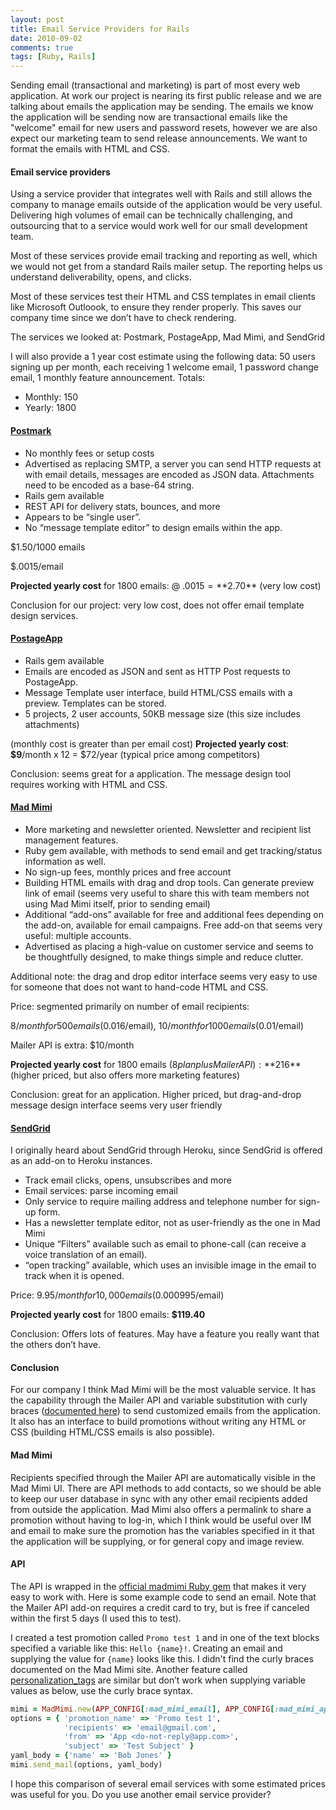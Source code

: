 ```yaml
---
layout: post
title: Email Service Providers for Rails
date: 2010-09-02
comments: true
tags: [Ruby, Rails]
---
```


Sending email (transactional and marketing) is part of most every web application. At work our project is nearing its first public release and we are talking about emails the application may be sending. The emails we know the application will be sending now are transactional emails like the "welcome" email for new users and password resets, however we are also expect our marketing team to send release announcements. We want to format the emails with HTML and CSS. 

#### Email service providers

Using a service provider that integrates well with Rails and still allows the company to manage emails outside of the application would be very useful. Delivering high volumes of email can be technically challenging, and outsourcing that to a service would work well for our small development team. 

Most of these services provide email tracking and reporting as well, which we would not get from a standard Rails mailer setup. The reporting helps us understand deliverability, opens, and clicks.

Most of these services test their HTML and CSS templates in email clients like Microsoft Outloook, to ensure they render properly. This saves our company time since we don’t have to check rendering.

The services we looked at: Postmark, PostageApp, Mad Mimi, and SendGrid

I will also provide a 1 year cost estimate using the following data:
50 users signing up per month, each receiving 1 welcome email, 1 password change email, 1 monthly feature announcement. Totals:

  - Monthly: 150
  - Yearly: 1800

#### [Postmark](http://postmarkapp.com/)

  - No monthly fees or setup costs
  - Advertised as replacing SMTP, a server you can send HTTP requests at with email details, messages are encoded as JSON data. Attachments need to be encoded as a base-64 string.
  - Rails gem available
  - REST API for delivery stats, bounces, and more
  - Appears to be “single user”.
  - No “message template editor” to design emails within the app.

$1.50/1000 emails

$.0015/email

**Projected yearly cost** for 1800 emails: @ $.0015 = **$2.70** (very low cost)

Conclusion for our project: very low cost, does not offer email template design services.

#### [PostageApp](http://postageapp.com/)

  - Rails gem available
  - Emails are encoded as JSON and sent as HTTP Post requests to PostageApp. 
  - Message Template user interface, build HTML/CSS emails with a preview. Templates can be stored.
   - 5 projects, 2 user accounts, 50KB message size (this size includes attachments)

(monthly cost is greater than per email cost)
**Projected yearly cost**: **$9**/month x 12 = $72/year (typical price among competitors)

Conclusion: seems great for a application. The message design tool requires working with HTML and CSS.

#### [Mad Mimi](http://madmimi.com/)

  - More marketing and newsletter oriented. Newsletter and recipient list management features. 
  - Ruby gem available, with methods to send email and get tracking/status information as well.
  - No sign-up fees, monthly prices and free account
  - Building HTML emails with drag and drop tools. Can generate preview link of email (seems very useful to share this with team members not using Mad Mimi itself, prior to sending email)
  - Additional “add-ons” available for free and additional fees depending on the add-on, available for email campaigns. Free add-on that seems very useful: multiple accounts.
  - Advertised as placing a high-value on customer service and seems to be thoughtfully designed, to make things simple and reduce clutter.

Additional note: the drag and drop editor interface seems very easy to use for someone that does not want to hand-code HTML and CSS.

Price: segmented primarily on number of email recipients:

$8/month for 500 emails ($0.016/email), $10/month for 1000 emails ($0.01/email)

Mailer API is extra: $10/month

**Projected yearly cost** for 1800 emails ($8 plan plus Mailer API): **$216**  (higher priced, but also offers more marketing features)

Conclusion: great for an application. Higher priced, but drag-and-drop message design interface seems very user friendly

#### [SendGrid](http://sendgrid.com/)

I originally heard about SendGrid through Heroku, since SendGrid is offered as an add-on to Heroku instances.
  - Track email clicks, opens, unsubscribes and more
  - Email services: parse incoming email
  - Only service to require mailing address and telephone number for sign-up form.
  - Has a newsletter template editor, not as user-friendly as the one in Mad Mimi
  - Unique “Filters” available such as email to phone-call (can receive a voice translation of an email).
  - “open tracking” available, which uses an invisible image in the email to track when it is opened.

Price: $9.95/month for 10,000 emails ($0.000995/email)

**Projected yearly cost** for 1800 emails: **$119.40**

Conclusion: Offers lots of features. May have a feature you really want that the others don’t have.

#### Conclusion

For our company I think Mad Mimi will be the most valuable service. It has the capability through the Mailer API and variable substitution with curly braces ([documented here](http://garbageburrito.com/blog/entry/235921/outsource-your-email-notifications-with-madmimis-mailer-api)) to send customized emails from the application. It also has an interface to build promotions without writing any HTML or CSS (building HTML/CSS emails is also possible).

#### Mad Mimi

Recipients specified through the Mailer API are automatically visible in the Mad Mimi UI. There are API methods to add contacts, so we should be able to keep our user database in sync with any other email recipients added from outside the application. Mad Mimi also offers a permalink to share a promotion without having to log-in, which I think would be useful over IM and email to make sure the promotion has the variables specified in it that the application will be supplying, or for general copy and image review.

#### API

The API is wrapped in the [official madmimi Ruby gem](http://github.com/madmimi/madmimi-gem) that makes it very easy to work with. Here is some example code to send an email. Note that the Mailer API add-on requires a credit card to try, but is free if canceled within the first 5 days (I used this to test).

I created a test promotion called `Promo test 1` and in one of the text blocks specified a variable like this: `Hello {name}!`. Creating an email and supplying the value for `{name}` looks like this. I didn't find the curly braces documented on the Mad Mimi site. Another feature called [personalization_tags](http://help.madmimi.com/personalization-tag/) are similar but don’t work when supplying variable values as below, use the curly brace syntax.

``` ruby
mimi = MadMimi.new(APP_CONFIG[:mad_mimi_email], APP_CONFIG[:mad_mimi_api_key])
options = { 'promotion_name' => 'Promo test 1', 
            'recipients' => 'email@gmail.com', 
            'from' => 'App <do-not-reply@app.com>', 
            'subject' => 'Test Subject' }
yaml_body = {'name' => 'Bob Jones' }
mimi.send_mail(options, yaml_body)
```


I hope this comparison of several email services with some estimated prices was useful for you. Do you use another email service provider?
